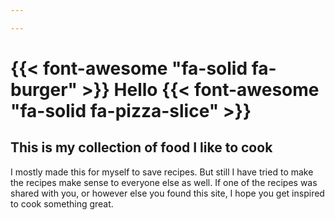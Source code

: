 ```yaml
---

---
```


# {{< font-awesome "fa-solid fa-burger" >}} Hello {{< font-awesome "fa-solid fa-pizza-slice" >}}

## This is my collection of food I like to cook

I mostly made this for myself to save recipes. But still I have tried to 
make the recipes make sense to everyone else as well. If one of the 
recipes was shared with you, or however else you found this site, I hope 
you get inspired to cook something great.